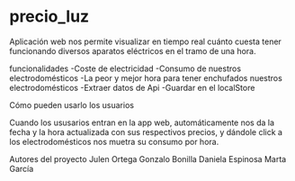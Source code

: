 # precio_luz
Aplicación web nos permite visualizar en tiempo real cuánto cuesta tener funcionando diversos aparatos eléctricos en el tramo de una hora.

funcionalidades 
-Coste de electricidad
-Consumo de nuestros electrodomésticos
-La peor y mejor hora para tener enchufados nuestros electrodomésticos
-Extraer datos de Api
-Guardar en el localStore

Cómo pueden usarlo los usuarios

Cuando los ususarios entran en la app web, automáticamente nos da la fecha y la hora actualizada con sus respectivos precios, y dándole click a los electrodomésticos nos muetra su consumo por hora.

Autores del proyecto
Julen Ortega
Gonzalo Bonilla
Daniela Espinosa
Marta García


